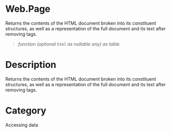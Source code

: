 ﻿# Web.Page
Returns the contents of the HTML document broken into its constituent structures, as well as a representation of the full document and its text after removing tags.
> _function (optional <code>html</code> as nullable any) as table_
# Description 
Returns the contents of the HTML document broken into its constituent structures, as well as a representation of the full document and its text after removing tags.

# Category 
Accessing data
